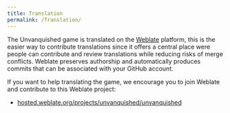 ```yaml
---
title: Translation
permalink: /Translation/
---
```


The Unvanquished game is translated on the
[Weblate](https://hosted.weblate.org/projects/unvanquished/unvanquished)
platform, this is the easier way to contribute translations since it
offers a central place were people can contribute and review
translations while reducing risks of merge conflicts. Weblate preserves
authorship and automatically produces commits that can be associated
with your GitHub account.

If you want to help translating the game, we encourage you to join
Weblate and contribute to this Weblate project:

- [hosted.weblate.org/projects/unvanquished/unvanquished](https://hosted.weblate.org/projects/unvanquished/unvanquished)